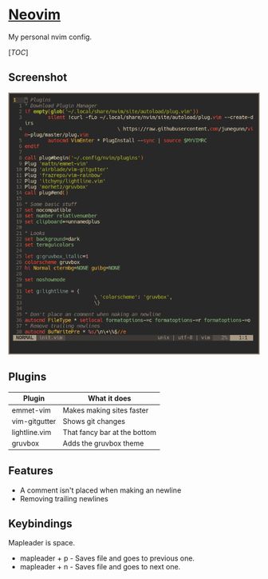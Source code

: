 # [Neovim](https://neovim.io/)
My personal nvim config.

[_TOC_]

## Screenshot
![nvim](../../images/nvim.png)

## Plugins
|Plugin       |What it does                |
|-------------|----------------------------|
|emmet-vim    |Makes making sites faster   |
|vim-gitgutter|Shows git changes           |
|lightline.vim|That fancy bar at the bottom|
|gruvbox      |Adds the gruvbox theme      |

## Features
- A comment isn't placed when making an newline
- Removing trailing newlines

## Keybindings
Mapleader is space.
- mapleader + p - Saves file and goes to previous one.
- mapleader + n - Saves file and goes to next one.
